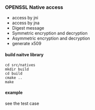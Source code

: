 ### OPENSSL Native access

- access by jni
- access by jna
- Digest message
- Symmetric encryption and decryption
- Asymmetric encryption and decryption
- generate x509

#### build naitve library
```shell
cd src/natives
mkdir build
cd build
cmake ..
make
```

#### example
see the test case